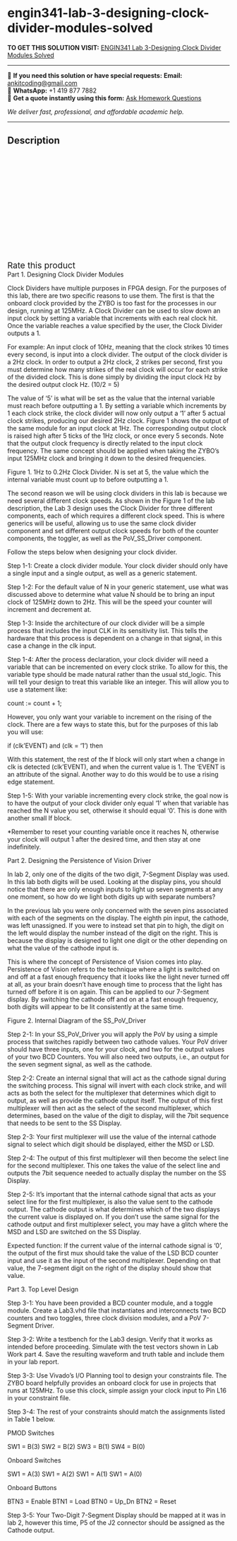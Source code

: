 # engin341-lab-3-designing-clock-divider-modules-solved
**TO GET THIS SOLUTION VISIT:** [ENGIN341 Lab 3-Designing Clock Divider Modules Solved](https://www.ankitcodinghub.com/product/engin341-lab-3-designing-clock-divider-modules-solved/)


---

📩 **If you need this solution or have special requests:** **Email:** ankitcoding@gmail.com  
📱 **WhatsApp:** +1 419 877 7882  
📄 **Get a quote instantly using this form:** [Ask Homework Questions](https://www.ankitcodinghub.com/services/ask-homework-questions/)

*We deliver fast, professional, and affordable academic help.*

---

<h2>Description</h2>



<div class="kk-star-ratings kksr-auto kksr-align-center kksr-valign-top" data-payload="{&quot;align&quot;:&quot;center&quot;,&quot;id&quot;:&quot;101256&quot;,&quot;slug&quot;:&quot;default&quot;,&quot;valign&quot;:&quot;top&quot;,&quot;ignore&quot;:&quot;&quot;,&quot;reference&quot;:&quot;auto&quot;,&quot;class&quot;:&quot;&quot;,&quot;count&quot;:&quot;0&quot;,&quot;legendonly&quot;:&quot;&quot;,&quot;readonly&quot;:&quot;&quot;,&quot;score&quot;:&quot;0&quot;,&quot;starsonly&quot;:&quot;&quot;,&quot;best&quot;:&quot;5&quot;,&quot;gap&quot;:&quot;4&quot;,&quot;greet&quot;:&quot;Rate this product&quot;,&quot;legend&quot;:&quot;0\/5 - (0 votes)&quot;,&quot;size&quot;:&quot;24&quot;,&quot;title&quot;:&quot;ENGIN341 Lab 3-Designing Clock Divider Modules Solved&quot;,&quot;width&quot;:&quot;0&quot;,&quot;_legend&quot;:&quot;{score}\/{best} - ({count} {votes})&quot;,&quot;font_factor&quot;:&quot;1.25&quot;}">

<div class="kksr-stars">

<div class="kksr-stars-inactive">
            <div class="kksr-star" data-star="1" style="padding-right: 4px">


<div class="kksr-icon" style="width: 24px; height: 24px;"></div>
        </div>
            <div class="kksr-star" data-star="2" style="padding-right: 4px">


<div class="kksr-icon" style="width: 24px; height: 24px;"></div>
        </div>
            <div class="kksr-star" data-star="3" style="padding-right: 4px">


<div class="kksr-icon" style="width: 24px; height: 24px;"></div>
        </div>
            <div class="kksr-star" data-star="4" style="padding-right: 4px">


<div class="kksr-icon" style="width: 24px; height: 24px;"></div>
        </div>
            <div class="kksr-star" data-star="5" style="padding-right: 4px">


<div class="kksr-icon" style="width: 24px; height: 24px;"></div>
        </div>
    </div>

<div class="kksr-stars-active" style="width: 0px;">
            <div class="kksr-star" style="padding-right: 4px">


<div class="kksr-icon" style="width: 24px; height: 24px;"></div>
        </div>
            <div class="kksr-star" style="padding-right: 4px">


<div class="kksr-icon" style="width: 24px; height: 24px;"></div>
        </div>
            <div class="kksr-star" style="padding-right: 4px">


<div class="kksr-icon" style="width: 24px; height: 24px;"></div>
        </div>
            <div class="kksr-star" style="padding-right: 4px">


<div class="kksr-icon" style="width: 24px; height: 24px;"></div>
        </div>
            <div class="kksr-star" style="padding-right: 4px">


<div class="kksr-icon" style="width: 24px; height: 24px;"></div>
        </div>
    </div>
</div>


<div class="kksr-legend" style="font-size: 19.2px;">
            <span class="kksr-muted">Rate this product</span>
    </div>
    </div>
<div class="page" title="Page 1">
<div class="layoutArea">
<div class="column">
Part 1. Designing Clock Divider Modules

Clock Dividers have multiple purposes in FPGA design. For the purposes of this lab, there are two specific reasons to use them. The first is that the onboard clock provided by the ZYBO is too fast for the processes in our design, running at 125MHz. A Clock Divider can be used to slow down an input clock by setting a variable that increments with each real clock hit. Once the variable reaches a value specified by the user, the Clock Divider outputs a 1.

For example: An input clock of 10Hz, meaning that the clock strikes 10 times every second, is input into a clock divider. The output of the clock divider is a 2Hz clock. In order to output a 2Hz clock, 2 strikes per second, first you must determine how many strikes of the real clock will occur for each strike of the divided clock. This is done simply by dividing the input clock Hz by the desired output clock Hz. (10/2 = 5)

The value of ‘5’ is what will be set as the value that the internal variable must reach before outputting a 1. By setting a variable which increments by 1 each clock strike, the clock divider will now only output a ‘1’ after 5 actual clock strikes, producing our desired 2Hz clock. Figure 1 shows the output of the same module for an input clock at 1Hz. The corresponding output clock is raised high after 5 ticks of the 1Hz clock, or once every 5 seconds. Note that the output clock frequency is directly related to the input clock frequency. The same concept should be applied when taking the ZYBO’s input 125MHz clock and bringing it down to the desired frequencies.

Figure 1. 1Hz to 0.2Hz Clock Divider. N is set at 5, the value which the internal variable must count up to before outputting a 1.

The second reason we will be using clock dividers in this lab is because we need several different clock speeds. As shown in the Figure 1 of the lab description, the Lab 3 design uses the Clock Divider for three different components, each of which requires a different clock speed. This is where generics will be useful, allowing us to use the same clock divider component and set different output clock speeds for both of the counter components, the toggler, as well as the PoV_SS_Driver component.

</div>
</div>
</div>
<div class="page" title="Page 2">
<div class="layoutArea">
<div class="column">
Follow the steps below when designing your clock divider.

Step 1-1: Create a clock divider module. Your clock divider should only have a single input and a single output, as well as a generic statement.

Step 1-2: For the default value of N in your generic statement, use what was discussed above to determine what value N should be to bring an input clock of 125MHz down to 2Hz. This will be the speed your counter will increment and decrement at.

Step 1-3: Inside the architecture of our clock divider will be a simple process that includes the input CLK in its sensitivity list. This tells the hardware that this process is dependent on a change in that signal, in this case a change in the clk input.

Step 1-4: After the process declaration, your clock divider will need a variable that can be incremented on every clock strike. To allow for this, the variable type should be made natural rather than the usual std_logic. This will tell your design to treat this variable like an integer. This will allow you to use a statement like:

count := count + 1;

However, you only want your variable to increment on the rising of the clock. There are a few ways to state this, but for the purposes of this lab you will use:

if (clk’EVENT) and (clk = ‘1’) then

With this statement, the rest of the If block will only start when a change in clk is detected (clk’EVENT), and when the current value is 1. The ‘EVENT is an attribute of the signal. Another way to do this would be to use a rising edge statement.

Step 1-5: With your variable incrementing every clock strike, the goal now is to have the output of your clock divider only equal ‘1’ when that variable has reached the N value you set, otherwise it should equal ‘0’. This is done with another small If block.

*Remember to reset your counting variable once it reaches N, otherwise your clock will output 1 after the desired time, and then stay at one indefinitely.

</div>
</div>
</div>
<div class="page" title="Page 3">
<div class="layoutArea">
<div class="column">
Part 2. Designing the Persistence of Vision Driver

In lab 2, only one of the digits of the two digit, 7-Segment Display was used. In this lab both digits will be used. Looking at the display pins, you should notice that there are only enough inputs to light up seven segments at any one moment, so how do we light both digits up with separate numbers?

In the previous lab you were only concerned with the seven pins associated with each of the segments on the display. The eighth pin input, the cathode, was left unassigned. If you were to instead set that pin to high, the digit on the left would display the number instead of the digit on the right. This is because the display is designed to light one digit or the other depending on what the value of the cathode input is.

This is where the concept of Persistence of Vision comes into play. Persistence of Vision refers to the technique where a light is switched on and off at a fast enough frequency that it looks like the light never turned off at all, as your brain doesn’t have enough time to process that the light has turned off before it is on again. This can be applied to our 7-Segment display. By switching the cathode off and on at a fast enough frequency, both digits will appear to be lit consistently at the same time.

Figure 2. Internal Diagram of the SS_PoV_Driver

</div>
</div>
</div>
<div class="page" title="Page 4">
<div class="layoutArea">
<div class="column">
Step 2-1: In your SS_PoV_Driver you will apply the PoV by using a simple process that switches rapidly between two cathode values. Your PoV driver should have three inputs, one for your clock, and two for the output values of your two BCD Counters. You will also need two outputs, i.e., an output for the seven segment signal, as well as the cathode.

Step 2-2: Create an internal signal that will act as the cathode signal during the switching process. This signal will invert with each clock strike, and will acts as both the select for the multiplexer that determines which digit to output, as well as provide the cathode output itself. The output of this first multiplexer will then act as the select of the second multiplexer, which determines, based on the value of the digit to display, will the 7bit sequence that needs to be sent to the SS Display.

Step 2-3: Your first multiplexer will use the value of the internal cathode signal to select which digit should be displayed, either the MSD or LSD.

Step 2-4: The output of this first multiplexer will then become the select line for the second multiplexer. This one takes the value of the select line and outputs the 7bit sequence needed to actually display the number on the SS Display.

Step 2-5: It’s important that the internal cathode signal that acts as your select line for the first multiplexer, is also the value sent to the cathode output. The cathode output is what determines which of the two displays the current value is displayed on. If you don’t use the same signal for the cathode output and first multiplexer select, you may have a glitch where the MSD and LSD are switched on the SS Display.

Expected function: If the current value of the internal cathode signal is ‘0’, the output of the first mux should take the value of the LSD BCD counter input and use it as the input of the second multiplexer. Depending on that value, the 7-segment digit on the right of the display should show that value.

</div>
</div>
</div>
<div class="page" title="Page 5">
<div class="layoutArea">
<div class="column">
Part 3. Top Level Design

Step 3-1: You have been provided a BCD counter module, and a toggle module. Create a Lab3.vhd file that instantiates and interconnects two BCD counters and two toggles, three clock division modules, and a PoV 7-Segment Driver.

Step 3-2: Write a testbench for the Lab3 design. Verify that it works as intended before proceeding. Simulate with the test vectors shown in Lab Work part 4. Save the resulting waveform and truth table and include them in your lab report.

Step 3-3: Use Vivado’s I/O Planning tool to design your constraints file. The ZYBO board helpfully provides an onboard clock for use in projects that runs at 125MHz. To use this clock, simple assign your clock input to Pin L16 in your constraint file.

Step 3-4: The rest of your constraints should match the assignments listed in Table 1 below.

</div>
</div>
<div class="layoutArea">
<div class="column">
PMOD Switches

SW1 = B(3) SW2 = B(2) SW3 = B(1) SW4 = B(0)

</div>
<div class="column">
Onboard Switches

SW1 = A(3) SW1 = A(2) SW1 = A(1) SW1 = A(0)

</div>
<div class="column">
Onboard Buttons

BTN3 = Enable BTN1 = Load BTN0 = Up_Dn BTN2 = Reset

</div>
</div>
<div class="layoutArea">
<div class="column">
Step 3-5: Your Two-Digit 7-Segment Display should be mapped at it was in lab 2, however this time, P5 of the J2 connector should be assigned as the Cathode output.

</div>
</div>
</div>
